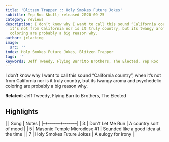 ```yaml
---
title: 'Blitzen Trapper :: Holy Smokes Future Jokes'
subtitle: Yep Roc &bull; released 2020-09-25
category: reviews
description: I don’t know why I want to call this sound “California country”, when
  it’s not from California nor is it truly country, but its twangy aroma and psychedelic
  coloring are probably a big reason why.
author: jclacking
image:
  src: ''
index: Holy Smokes Future Jokes, Blitzen Trapper
tags: ''
keywords: Jeff Tweedy, Flying Burrito Brothers, The Elected, Yep Roc
---
```

I don’t know why I want to call this sound “California country”, when it’s not from California nor is it truly country, but its twangy aroma and psychedelic coloring are probably a big reason why.<!--more-->

**Related**: Jeff Tweedy, Flying Burrito Brothers, The Elected

## Highlights

| | Song | Notes |
|-+------+-------|
| 3 | Don't Let Me Run | A country sort of mood |
| 5 | Masonic Temple Microdose #1 | Sounded like a good idea at the time |
| 7 | Holy Smokes Future Jokes | A eulogy for irony |

